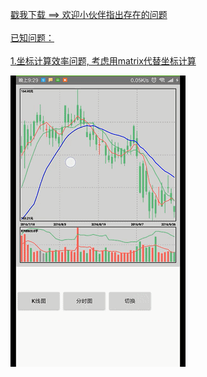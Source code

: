 [戳我下载 ==> 欢迎小伙伴指出存在的问题
</br></br>
已知问题：
</br></br>
1.坐标计算效率问题, 考虑用matrix代替坐标计算](https://pan.baidu.com/s/1sl3FUs1)

![image](https://github.com/153437803/StockChart/blob/master/Screenrecorder-2017-12-05.gif )  
